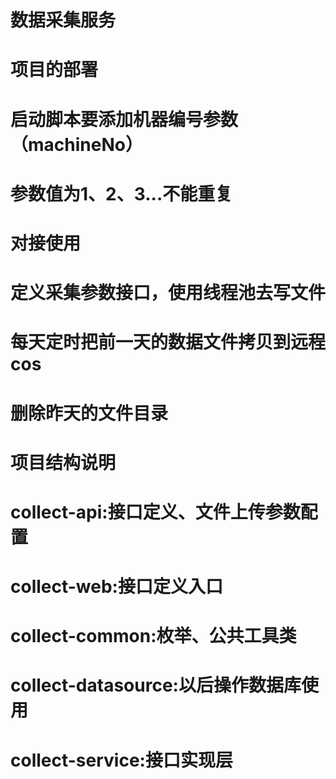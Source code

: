 # 数据采集服务
# 项目的部署
# 启动脚本要添加机器编号参数（machineNo）
# 参数值为1、2、3...不能重复

# 对接使用
# 定义采集参数接口，使用线程池去写文件
# 每天定时把前一天的数据文件拷贝到远程cos
# 删除昨天的文件目录

# 项目结构说明
# collect-api:接口定义、文件上传参数配置
# collect-web:接口定义入口
# collect-common:枚举、公共工具类
# collect-datasource:以后操作数据库使用
# collect-service:接口实现层